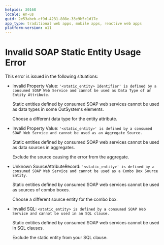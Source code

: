 ```yaml
---
helpids: 30168
locale: en-us
guid: 2e53abeb-cf9d-4231-808e-33e9b5c1d17e
app_type: traditional web apps, mobile apps, reactive web apps
platform-version: o11
---
```


# Invalid SOAP Static Entity Usage Error

This error is issued in the following situations:

  * Invalid Property Value: `'<static_entity> Identifier' is defined by a consumed SOAP Web Service and cannot be used as Data Type of an Entity Attribute.`

    Static entities defined by consumed SOAP web services cannot be used as data types in some OutSystems elements.

    Choose a different data type for the entity attribute.

  * Invalid Property Value: `'<static_entity>' is defined by a consumed SOAP Web Service and cannot be used as an Aggregate Source.`

    Static entities defined by consumed SOAP web services cannot be used as data sources in aggregates.

    Exclude the source causing the error from the aggregate.

  * Unknown SourceAttributeRecord: `'<static_entity>' is defined by a consumed SOAP Web Service and cannot be used as a Combo Box Source Entity.`

    Static entities defined by consumed SOAP web services cannot be used as sources of combo boxes.

    Choose a different source entity for the combo box.

  * Invalid SQL: `<static_entity> is defined by a consumed SOAP Web Service and cannot be used in an SQL clause.`

    Static entities defined by consumed SOAP web services cannot be used in SQL clauses.

    Exclude the static entity from your SQL clause.

